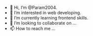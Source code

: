 - 👋 Hi, I’m @Param2004.
- 👀 I’m interested in web developing.
- 🌱 I’m currently learning frontend skills.
- 💞️ I’m looking to collaborate on ...
- 📫 How to reach me ...

<!---
Param2004/Param2004 is a ✨ special ✨ repository because its `README.md` (this file) appears on your GitHub profile.
You can click the Preview link to take a look at your changes.
--->

